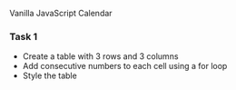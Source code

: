 Vanilla JavaScript Calendar

### Task 1

- Create a table with 3 rows and 3 columns
- Add consecutive numbers to each cell using a for loop
- Style the table
